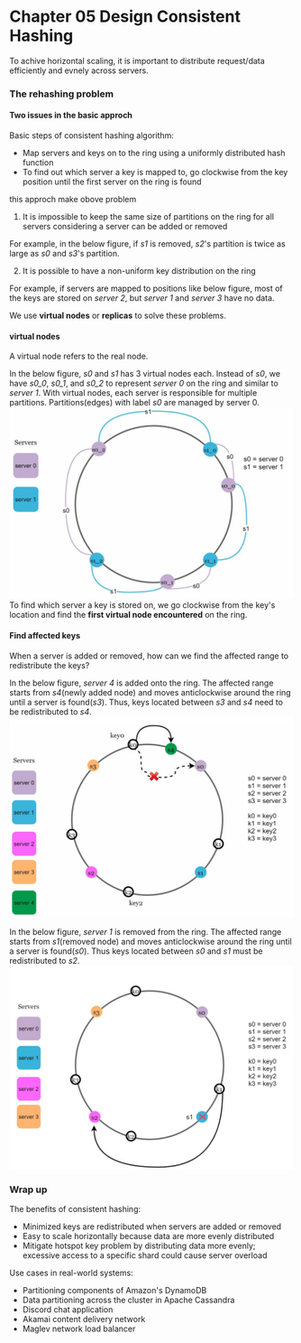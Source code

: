 # Chapter 05 Design Consistent Hashing

To achive horizontal scaling, it is important to distribute request/data efficiently and evnely across servers.

### The rehashing problem

#### Two issues in the basic approch

Basic steps of consistent hashing algorithm:

- Map servers and keys on to the ring using a uniformly distributed hash function
- To find out which server a key is mapped to, go clockwise from the key position until the first server on the ring is found

this approch make obove problem

1.  It is impossible to keep the same size of partitions on the ring for all servers considering a server can be added or removed

For example, in the below figure, if _s1_ is removed, _s2_'s partition is twice as large as _s0_ and _s3_'s partition.

2. It is possible to have a non-uniform key distribution on the ring

For example, if servers are mapped to positions like below figure, most of the keys are stored on _server 2_, but _server 1_ and _server 3_ have no data.

We use **virtual nodes** or **replicas** to solve these problems.

#### virtual nodes

A virtual node refers to the real node.

In the below figure, _s0_ and _s1_ has 3 virtual nodes each. Instead of _s0_, we have _s0_0_, _s0_1_, and _s0_2_ to represent _server 0_ on the ring and similar to _server 1_. With virtual nodes, each server is responsible for multiple partitions. Partitions(edges) with label _s0_ are managed by server 0.
![](../images_kh/fig-5-12.JPG)
To find which server a key is stored on, we go clockwise from the key's location and find the **first virtual node encountered** on the ring.

#### Find affected keys

When a server is added or removed, how can we find the affected range to redistribute the keys?

In the below figure, _server 4_ is added onto the ring. The affected range starts from _s4_(newly added node) and moves anticlockwise around the ring until a server is found(_s3_). Thus, keys located between _s3_ and _s4_ need to be redistributed to _s4_.
![](../images_kh/fig-5-14.JPG)

In the below figure, _server 1_ is removed from the ring. The affected range starts from _s1_(removed node) and moves anticlockwise around the ring until a server is found(_s0_). Thus keys located between _s0_ and _s1_ must be redistributed to _s2_.
![](../images_kh/fig-5-15.JPG)

### Wrap up

The benefits of consistent hashing:

- Minimized keys are redistributed when servers are added or removed
- Easy to scale horizontally because data are more evenly distributed
- Mitigate hotspot key problem by distributing data more evenly; excessive access to a specific shard could cause server overload

Use cases in real-world systems:

- Partitioning components of Amazon's DynamoDB
- Data partitioning across the cluster in Apache Cassandra
- Discord chat application
- Akamai content delivery network
- Maglev network load balancer
